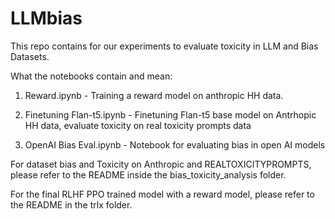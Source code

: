 # LLMbias

This repo contains for our experiments to evaluate toxicity in LLM and Bias Datasets.

What the notebooks contain and mean:

1. Reward.ipynb - Training a reward model on anthropic HH data. 

2. Finetuning Flan-t5.ipynb - Finetuning Flan-t5 base model on Antrhopic HH data, evaluate toxicity on real toxicity prompts data

3. OpenAI Bias Eval.ipynb - Notebook for evaluating bias in open AI models

For dataset bias and Toxicity on Anthropic and REALTOXICITYPROMPTS, please refer to the README inside the bias_toxicity_analysis folder. 

For the final RLHF PPO trained model with a reward model, please refer to the README in the trlx folder.
